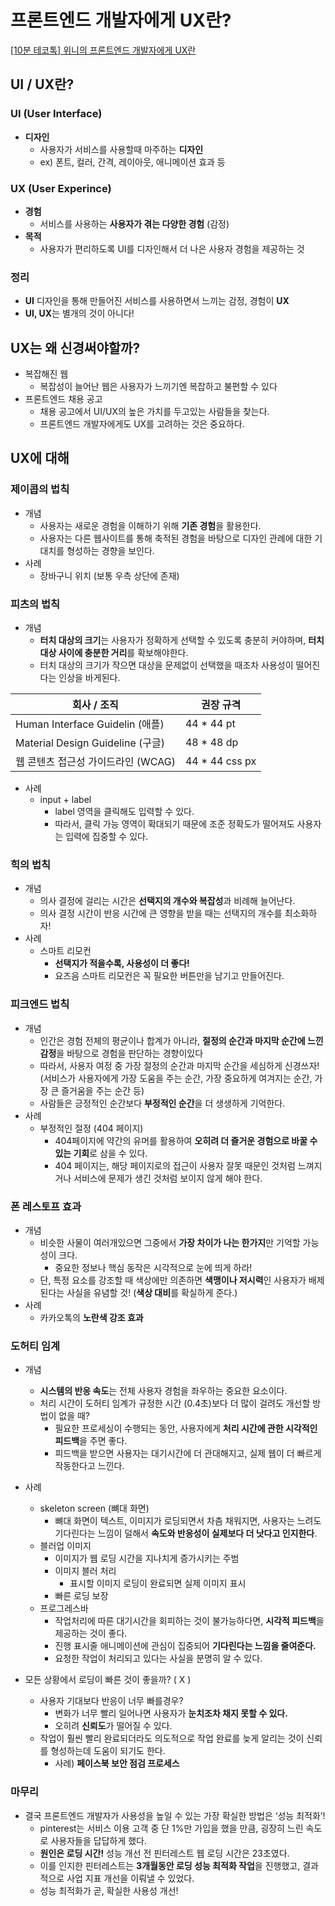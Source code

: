 # 프론트엔드 개발자에게 UX란?

[[10분 테코톡] 위니의 프론트엔드 개발자에게 UX란](https://www.youtube.com/watch?v=0fzA1cRxFiU&list=PLkfxusmKmLsNDGmER2tmrslpPOTfKhE7j&index=129)

## UI / UX란?

### UI (User Interface)

- **디자인**
    - 사용자가 서비스를 사용할때 마주하는 **디자인**
    - ex) 폰트, 컬러, 간격, 레이아웃, 애니메이션 효과 등

### UX (User Experince)

- **경험**
    - 서비스를 사용하는 **사용자가 겪는 다양한 경험** (감정)
- **목적**
    - 사용자가 편리하도록 UI를 디자인해서 더 나은 사용자 경험을 제공하는 것

### 정리

- **UI** 디자인을 통해 만들어진 서비스를 사용하면서 느끼는 감정, 경험이 **UX**
- **UI, UX**는 별개의 것이 아니다!

## UX는 왜 신경써야할까?

- 복잡해진 웹
    - 복잡성이 늘어난 웹은 사용자가 느끼기엔 복잡하고 불편할 수 있다
- 프론트엔드 채용 공고
    - 채용 공고에서 UI/UX의 높은 가치를 두고있는 사람들을 찾는다.
    - 프론트엔드 개발자에게도 UX를 고려하는 것은 중요하다.

## UX에 대해

### 제이콥의 법칙

- 개념
    - 사용자는 새로운 경험을 이해하기 위해 **기존 경험**을 활용한다.
    - 사용자는  다른 웹사이트를 통해 축적된 경험을 바탕으로 디자인 관례에 대한 기대치를 형성하는 경향을 보인다.
- 사례
    - 장바구니 위치 (보통 우측 상단에 존재)

### 피츠의 법칙

- 개념
    - **터치 대상의 크기**는 사용자가 정확하게 선택할 수 있도록 충분히 커야하며, **터치 대상 사이에 충분한 거리**를 확보해야한다.
    - 터치 대상의 크기가 작으면 대상을 문제없이 선택했을 때조차 사용성이 떨어진다는 인상을 바게된다.

| 회사 / 조직 | 권장 규격 |
| --- | --- |
| Human Interface Guidelin (애플) | 44 * 44 pt |
| Material Design Guideline (구글) | 48 * 48 dp |
| 웹 콘텐츠 접근성 가이드라인 (WCAG) | 44 * 44 css px |
- 사례
    - input + label
        - label 영역을 클릭해도 입력할 수 있다.
        - 따라서, 클릭 가능 영역이 확대되기 때문에 조준 정확도가 떨어져도 사용자는 입력에 집중할 수 있다.

### 힉의 법칙

- 개념
    - 의사 결정에 걸리는 시간은 **선택지의 개수와 복잡성**과 비례해 늘어난다.
    - 의사 결정 시간이 반응 시간에 큰 영향을 받을 때는 선택지의 개수를 최소화하자!
- 사례
    - 스마트 리모컨
        - **선택지가 적을수록, 사용성이 더 좋다!**
        - 요즈음 스마트 리모컨은 꼭 필요한 버튼만을 남기고 만들어진다.

### 피크엔드 법칙

- 개념
    - 인간은 경험 전체의 평균이나 합계가 아니라, **절정의 순간과 마지막 순간에 느낀 감정**을 바탕으로 경험을 판단하는 경향이있다
    - 따라서, 사용자 여정 중 가장 절정의 순간과 마지막 순간을 세심하게 신경쓰자! (서비스가 사용자에게 가장 도움을 주는 순간, 가장 중요하게 여겨지는 순간, 가장 큰 즐거움을 주는 순간 등)
    - 사람들은 긍정적인 순간보다 **부정적인 순간**을 더 생생하게 기억한다.
- 사례
    - 부정적인 절정 (404 페이지)
        - 404페이지에 약간의 유머를 활용하여 **오히려 더 즐거운 경험으로 바꿀 수 있는 기회**로 삼을 수 있다.
        - 404 페이지는, 해당 페이지로의 접근이 사용자 잘못 때문인 것처럼 느껴지거나 서비스에 문제가 생긴 것처럼 보이지 않게 해야 한다.
    

### 폰 레스토프 효과

- 개념
    - 비슷한 사물이 여러개있으면 그중에서 **가장 차이가 나는 한가지**만 기억할 가능성이 크다.
        - 중요한 정보나 핵심 동작은 시각적으로 눈에 띄게 하라!
    - 단, 특정 요소를 강조할 때 색상에만 의존하면 **색맹이나 저시력**인 사용자가 배제된다는 사실을 유념할 것! (**색상 대비**를 확실하게 준다.)
- 사례
    - 카카오톡의 **노란색 강조 효과**

### 도허티 임계

- 개념
    - **시스템의 반응 속도**는 전체 사용자 경험을 좌우하는 중요한 요소이다.
    - 처리 시간이 도허티 임계가 규정한 시간 (0.4초)보다 더 많이 걸려도 개선할 방법이 없을 때?
        - 필요한 프로세싱이 수행되는 동안, 사용자에게 **처리 시간에 관한 시각적인 피드백**을 주면 좋다.
        - 피드백을 받으면 사용자는 대기시간에 더 관대해지고, 실제 웹이 더 빠르게 작동한다고 느낀다.
- 사례
    - skeleton screen (뼈대 화면)
        - 뼈대 화면이 텍스트, 이미지가 로딩되면서 차츰 채워지면, 사용자는 느려도 기다린다는 느낌이 덜해서 **속도와 반응성이 실제보다 더 낫다고 인지한다**.
    - 블러업 이미지
        - 이미지가 웹 로딩 시간을 지나치게 증가시키는 주범
        - 이미지 블러 처리
            - 표시할 이미지 로딩이 완료되면 실제 이미지 표시
        - 빠른 로딩 보장
    - 프로그레스바
        - 작업처리에 따른 대기시간을 회피하는 것이 불가능하다면, **시각적 피드백**을 제공하는 것이 좋다.
        - 진행 표시줄 애니메이션에 관심이 집중되어 **기다린다는 느낌을 줄여준다.**
        - 요청한 작업이 처리되고 있다는 사실을 분명히 알 수 있다.
    
- 모든 상황에서 로딩이 빠른 것이 좋을까? ( X )
    - 사용자 기대보다 반응이 너무 빠를경우?
        - 변화가 너무 빨리 일어나면 사용자가 **눈치조차 채지 못할 수 있다.**
        - 오히려 **신뢰도**가 떨어질 수 있다.
    - 작업이 훨씬 빨리 완료되더라도 의도적으로 작업 완료를 늦게 알리는 것이 신뢰를 형성하는데 도움이 되기도 한다.
        - 사례) **페이스북 보안 점검 프로세스**

### 마무리

- 결국 프론트엔드 개발자가 사용성을 높일 수 있는 가장 확실한 방법은 ‘성능 최적화’!
    - pinterest는 서비스 이용 고객 중 단 1%만 가입을 했을 만큼, 굉장히 느린 속도로 사용자들을 답답하게 했다.
    - **원인은 로딩 시간!** 성능 개선 전 핀터레스트 웹 로딩 시간은 23초였다.
    - 이를 인지한 핀터레스트는 **3개월동안 로딩 성능 최적화 작업**을 진행했고, 결과적으로 사업 지표 개선을 이뤄낼 수 있었다.
    - 성능 최적화가 곧, 확실한 사용성 개선!